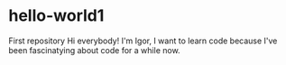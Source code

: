 # hello-world1
First repository
Hi everybody!
I'm Igor, I want to learn code because
I've been fascinatying about code for a while now.
